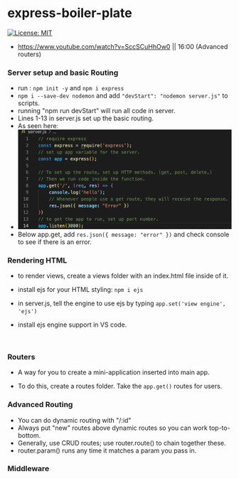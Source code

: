 # express-boiler-plate
[![License: MIT](https://img.shields.io/badge/License-MIT-yellow.svg)](https://opensource.org/licenses/MIT)
* https://www.youtube.com/watch?v=SccSCuHhOw0 || 16:00 (Advanced routers)

### Server setup and basic Routing
* run : ```npm init -y``` and ```npm i express```
* ``` npm i --save-dev nodemon ``` and add ```"devStart": "nodemon server.js"``` to scripts.
* running "npm run devStart" will run all code in server.
* Lines 1-13 in server.js set up the basic routing.
* As seen here:
* ![server setup code](./assets/images/server-setup-express.png)
* Below app.get, add ```res.json({ message: "error" })``` and check console to see if there is an error. 

### Rendering HTML
* to render views, create a views folder with an index.html file inside of it.
* install ejs for your HTML styling: ```npm i ejs```

* in server.js, tell the engine to use ejs by typing ```app.set('view engine', 'ejs')```
* install ejs engine support in VS code.
<br>

### Routers
* A way for you to create a mini-application inserted into main app.

* To do this, create a routes folder. Take the ```app.get()``` routes for users.

### Advanced Routing
* You can do dynamic routing with "/:id"
* Always put "new" routes above dynamic routes so you can work top-to-bottom.
* Generally, use CRUD routes; use router.route() to chain together these.
* router.param() runs any time it matches a param you pass in. 

### Middleware
